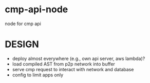 # cmp-api-node

node for cmp api 

# DESIGN

* deploy almost everywhere (e.g., own api server, aws lambda)?
* load compiled AST from p2p network into buffer
* serve cmp request to interact with network and database
* config to limit apps only
